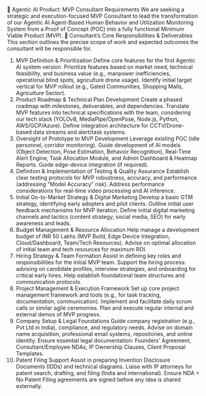 🚀 Agentic AI Product: MVP Consultant Requirements
We are seeking a strategic and execution-focused MVP Consultant to lead the transformation of our Agentic AI Agent-Based Human Behavior and Utilization Monitoring System from a Proof of Concept (POC) into a fully functional Minimum Viable Product (MVP).
🎯 Consultant’s Core Responsibilities & Deliverables
This section outlines the precise scope of work and expected outcomes the consultant will be responsible for.
1. MVP Definition & Prioritization
Define core features for the first Agentic AI system version.
Prioritize features based on market need, technical feasibility, and business value (e.g., manpower inefficiencies, operational blind spots, agriculture drone usage).
Identify initial target vertical for MVP rollout (e.g., Gated Communities, Shopping Malls, Agriculture Sector).
2. Product Roadmap & Technical Plan Development
Create a phased roadmap with milestones, deliverables, and dependencies.
Translate MVP features into technical specifications with the team, considering our tech stack (YOLOv8, MediaPipe/OpenPose, Node.js, Python, AWS/GCP/Azure).
Define integration architecture for CCTV/Drone-based data streams and alert/task systems.
3. Oversight of Prototype to MVP Development
Leverage existing POC (idle personnel, corridor monitoring).
Guide development of AI models (Object Detection, Pose Estimation, Behavior Recognition), Real-Time Alert Engine, Task Allocation Module, and Admin Dashboard & Heatmap Reports.
Guide edge-device integration (if required).
4. Definition & Implementation of Testing & Quality Assurance
Establish clear testing protocols for MVP robustness, accuracy, and performance (addressing "Model Accuracy" risk).
Address performance considerations for real-time video processing and AI inference.
5. Initial Go-to-Market Strategy & Digital Marketing
Develop a basic GTM strategy, identifying early adopters and pilot clients.
Outline initial user feedback mechanisms for MVP iteration.
Define initial digital marketing channels and tactics (content strategy, social media, SEO) for early awareness and leads.
6. Budget Management & Resource Allocation
Help manage a development budget of INR 50 Lakhs (MVP Build, Edge Device Integration, Cloud/Dashboard, Team/Tech Resources).
Advise on optimal allocation of initial team and tech resources for maximum ROI.
7. Hiring Strategy & Team Formation
Assist in defining key roles and responsibilities for the initial MVP team.
Support the hiring process: advising on candidate profiles, interview strategies, and onboarding for critical early hires.
Help establish foundational team structures and communication protocols.
8. Project Management & Execution Framework
Set up core project management framework and tools (e.g., for task tracking, documentation, communication).
Implement and facilitate daily scrum calls or similar agile ceremonies.
Plan and execute regular internal and external demos of MVP progress.
9. Company Setup & Legal Foundations
Guide company registration (e.g., Pvt Ltd in India), compliance, and regulatory needs.
Advise on domain name acquisition, professional email systems, repositories, and online identity.
Ensure essential legal documentation: Founders' Agreement, Consultant/Employee NDAs, IP Ownership Clauses, Client Proposal Templates.
10. Patent Filing Support
Assist in preparing Invention Disclosure Documents (IDDs) and technical diagrams.
Liaise with IP attorneys for patent search, drafting, and filing (India and international).
Ensure NDA + No Patent Filing agreements are signed before any idea is shared externally.
